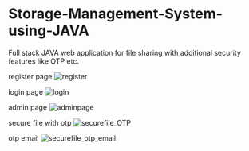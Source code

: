 # Storage-Management-System-using-JAVA
Full stack JAVA web application for file sharing with additional security features like OTP etc.

register page
![register](https://github.com/tejasx8102/Storage-Management-System-using-JAVA/assets/128971867/4e22807d-6cf1-4b82-b898-4a84401308e8)

login page
![login](https://github.com/tejasx8102/Storage-Management-System-using-JAVA/assets/128971867/ca0fa59b-6268-494f-85b5-de4e5dc9be52)

admin page
![adminpage](https://github.com/tejasx8102/Storage-Management-System-using-JAVA/assets/128971867/12326728-bba6-4b73-b354-bb292589e872)

secure file with otp
![securefile_OTP](https://github.com/tejasx8102/Storage-Management-System-using-JAVA/assets/128971867/851e3196-149b-4932-9dda-97d98969493d)

otp email
![securefile_otp_email](https://github.com/tejasx8102/Storage-Management-System-using-JAVA/assets/128971867/9f6741c6-c7c2-4c18-8d3b-0fb88facd8a5)
